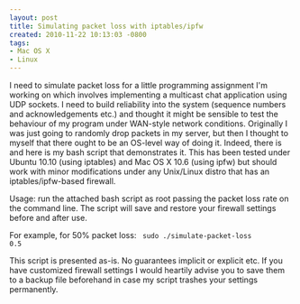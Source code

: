 ```yaml
---
layout: post
title: Simulating packet loss with iptables/ipfw
created: 2010-11-22 10:13:03 -0800
tags:
- Mac OS X
- Linux
---
```

I need to simulate packet loss for a little programming assignment I'm working on which involves implementing a multicast chat application using UDP sockets. I need to build reliability into the system (sequence numbers and acknowledgements etc.) and thought it might be sensible to test the behaviour of my program under WAN-style network conditions. Originally I was just going to randomly drop packets in my server, but then I thought to myself that there ought to be an OS-level way of doing it. Indeed, there is and here is my bash script that demonstrates it. This has been tested under Ubuntu 10.10 (using iptables) and Mac OS X 10.6 (using ipfw) but should work with minor modifications under any Unix/Linux distro that has an iptables/ipfw-based firewall.

Usage: run the attached bash script as root passing the packet loss rate on the command line. The script will save and restore your firewall settings before and after use.

For example, for 50% packet loss:
<code>
sudo ./simulate-packet-loss 0.5
</code>

This script is presented as-is. No guarantees implicit or explicit etc. If you have customized firewall settings I would heartily advise you to save them to a backup file beforehand in case my script trashes your settings permanently.

